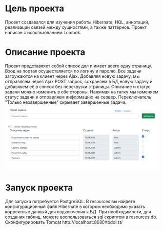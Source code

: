 # Цель проекта
Проект создавался для изучения работы Hibernate, HQL, аннотаций, реализации связей между сущностями, а также паттернов. 
Проект написан с использованием Lombok.
# Описание проекта
Проект представляет собой список дел и имеет всего одну страницу.
Вход на портал осуществляется по логину и паролю. 
Все задачи загружаются на клиент через Ajax. 
Добавляя новую задачу, мы отправляем через Ajax POST запрос, сохраняем в БД новую задачу и добавляем её в список без перегрузки страницы.
Описание и статус задачи можно изменить в обе стороны. Нажимая на галку мы изменяем статус задачи и отправляем информацию на сервер.
Переключатель "Только незавершенные" скрывает завершенные задачи.
![ScreenShot](images/1.png)
# Запуск проекта
Для запуска потребуется PostgreSQL.
В resources вы найдете конфигурационный файл Hibernate в котором необходимо указать корректные данный для подключения к БД.
При необходимости, для создания таблиц, можете воспользоваться sql скриптом в resources.db.
Сконфигурировать Tomcat http://localhost:8080/todolist/
